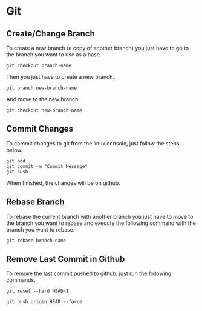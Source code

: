 # Git

## Create/Change Branch

To create a new branch (a copy of another branch) you just have to go to the branch you want to use as a base.

`git checkout branch-name`

Then you just have to create a new branch.

`git branch new-branch-name`

And move to the new branch.

`git checkout new-branch-name`

## Commit Changes

To commit changes to git from the linux console, just follow the steps below.

```
git add .
git commit -m "Commit Message"
git push
```

When finished, the changes will be on github.

## Rebase Branch

To rebase the current branch with another branch you just have to move to the branch you want to rebase and execute the following command with the branch you want to rebase.

`git rebase branch-name`

## Remove Last Commit in Github

To remove the last commit pushed to github, just run the following commands.

`git reset --hard HEAD~1`

`git push origin HEAD --force`